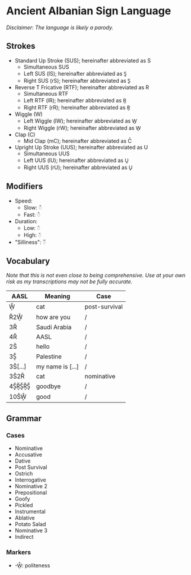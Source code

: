 # Ancient Albanian Sign Language

*Disclaimer: The language is likely a parody.*

## Strokes
* Standard Up Stroke (SUS); hereinafter abbreviated as S
  * Simultaneous SUS
  * Left SUS (lS); hereinafter abbreviated as S̘
  * Right SUS (rS); hereinafter abbreviated as S̙
* Reverse T Fricative (RTF); hereinafter abbreviated as R
  * Simultaneous RTF
  * Left RTF (lR); hereinafter abbreviated as R̘
  * Right RTF (rR); hereinafter abbreviated as R̙
* Wiggle (W)
  * Left Wiggle (lW); hereinafter abbreviated as W̘
  * Right Wiggle (rW); hereinafter abbreviated as W̙
* Clap (C)
  * Mid Clap (mC); hereinafter abbreviated as C̄
* Upright Up Stroke (UUS); hereinafter abbreviated as U
  * Simultaneous UUS
  * Left UUS (lU); hereinafter abbreviated as U̘
  * Right UUS (rU); hereinafter abbreviated as U̙

## Modifiers
* Speed:
  * Slow: ◌̌
  * Fast: ◌̂
* Duration:
  * Low: ◌̑
  * High: ◌̆
* "Silliness": ◌᪱

## Vocabulary

*Note that this is not even close to being comprehensive. Use at your own risk as my transcriptions may not be fully accurate.*

| AASL | Meaning | Case |
| --- | --- | --- |
| W̙̌ | cat | post-survival |
| R̂2W̘̌ | how are you | / |
| 3Ř | Saudi Arabia | / |
| 4Ř | AASL | / |
| 2Š | hello | / |
| 3Ŝ̘ | Palestine | / |
| 3Ŝ[...] | my name is [...] | / |
| 3Ŝ2Ř | cat | nominative |
| 4Ŝ̘Ř̘Š̘Ř̘Š̘ | goodbye | / |
| 10ŜŴ̙ | good | / |

## Grammar

### Cases
* Nominative
* Accusative
* Dative
* Post Survival
* Ostrich
* Interrogative
* Nominative 2
* Prepositional
* Goofy
* Pickled
* Instrumental
* Ablative
* Potato Salad
* Nominative 3
* Indirect

### Markers

* -Ŵ̙: politeness
